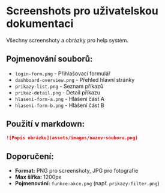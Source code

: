 # Screenshots pro uživatelskou dokumentaci

Všechny screenshoty a obrázky pro help systém.

## Pojmenování souborů:
- `login-form.png` - Přihlašovací formulář
- `dashboard-overview.png` - Přehled hlavní stránky  
- `prikazy-list.png` - Seznam příkazů
- `prikaz-detail.png` - Detail příkazu
- `hlaseni-form-a.png` - Hlášení část A
- `hlaseni-form-b.png` - Hlášení část B

## Použití v markdown:
```markdown
![Popis obrázku](assets/images/nazev-souboru.png)
```

## Doporučení:
- **Format:** PNG pro screenshoty, JPG pro fotografie  
- **Max šířka:** 1200px
- **Pojmenování:** `funkce-akce.png` (např. `prikazy-filter.png`)